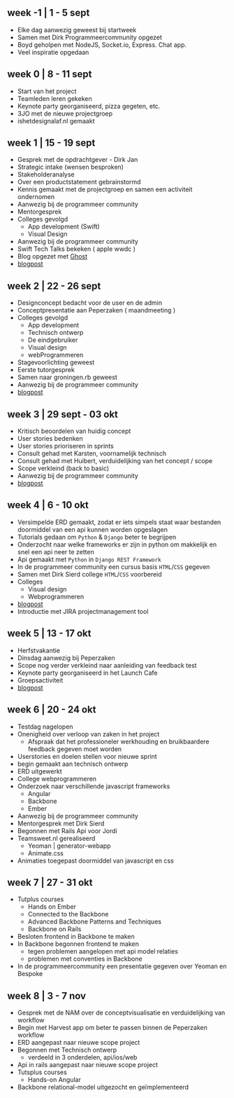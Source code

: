 ## week -1 | 1 - 5 sept

- Elke dag aanwezig geweest bij startweek
- Samen met Dirk Programmeercommunity opgezet
- Boyd geholpen met NodeJS, Socket.io, Express. Chat app.
- Veel inspiratie opgedaan

## week 0 | 8 - 11 sept

- Start van het project
- Teamleden leren gekeken
- Keynote party georganiseerd, pizza gegeten, etc.
- 3JO met de nieuwe projectgroep
- ishetdesignalaf.nl gemaakt

## week 1 | 15 - 19 sept

- Gesprek met de opdrachtgever - Dirk Jan
- Strategic intake (wensen besproken)
- Stakeholderanalyse
- Over een productstatement gebrainstormd
- Kennis gemaakt met de projectgroep en samen een activiteit ondernomen
- Aanwezig bij de programmeer community
- Mentorgesprek
- Colleges gevolgd
	- App development (Swift)
	- Visual Design
- Aanwezig bij de programmeer community
- Swift Tech Talks bekeken ( apple wwdc )
- Blog opgezet met [Ghost](https://ghost.org/)
- [blogpost](http://blog.teamsweet.nl/een-rustige-start/)

## week 2 | 22 - 26 sept

- Designconcept bedacht voor de user en de admin
- Conceptpresentatie aan Peperzaken ( maandmeeting )
- Colleges gevolgd
	- App development
	- Technisch ontwerp
	- De eindgebruiker
	- Visual design
	- webProgrammeren
- Stagevoorlichting geweest
- Eerste tutorgesprek
- Samen naar groningen.rb geweest
- Aanwezig bij de programmeer community
- [blogpost](http://blog.teamsweet.nl/de-kennismaking/)

## week 3 | 29 sept - 03 okt

- Kritisch beoordelen van huidig concept
- User stories bedenken
- User stories prioriseren in sprints
- Consult gehad met Karsten, voornamelijk technisch
- Consult gehad met Huibert, verduidelijking van het concept / scope
- Scope verkleind (back to basic)
- Aanwezig bij de programmeer community
- [blogpost](http://blog.teamsweet.nl/sprinten-in-de-scrum/)

## week 4 | 6 - 10 okt

- Versimpelde ERD gemaakt, zodat er iets simpels staat waar bestanden doormiddel van een api kunnen worden opgeslagen
- Tutorials gedaan om `Python` & `Django` beter te begrijpen
- Onderzocht naar welke frameworks er zijn in python om makkelijk en snel een api neer te zetten
- Api gemaakt met `Python` in `Django REST Framework`
- In de programmeer community een cursus basis `HTML`/`CSS` gegeven
- Samen met Dirk Sierd college `HTML`/`CSS` voorbereid 
- Colleges
	- Visual design
	- Webprogrammeren 
- [blogpost](http://blog.teamsweet.nl/gotta-catch-em-all/)
- Introductie met JIRA projectmanagement tool

## week 5 | 13 - 17 okt

- Herfstvakantie
- Dinsdag aanwezig bij Peperzaken
- Scope nog verder verkleind naar aanleiding van feedback test
- Keynote party georganiseerd in het Launch Cafe
- Groepsactiviteit
- [blogpost](http://blog.teamsweet.nl/nerds-and-bars/)

## week 6 | 20 - 24 okt

- Testdag nagelopen
- Onenigheid over verloop van zaken in het project
	- Afspraak dat het professioneler werkhouding en bruikbaardere feedback gegeven moet worden
- Userstories en doelen stellen voor nieuwe sprint
- begin gemaakt aan technisch ontwerp
- ERD uitgewerkt
- College webprogrammeren
- Onderzoek naar verschillende javascript frameworks
	- Angular
	- Backbone
	- Ember
- Aanwezig bij de programmeer community
- Mentorgesprek met Dirk Sierd
- Begonnen met Rails Api voor Jordi
- Teamsweet.nl gerealiseerd
	- Yeoman | generator-webapp
	- Animate.css
- Animaties toegepast doormiddel van javascript en css

## week 7 | 27 - 31 okt

- Tutplus courses
	- Hands on Ember
	- Connected to the Backbone
	- Advanced Backbone Patterns and Techniques
	- Backbone on Rails 
- Besloten frontend in Backbone te maken
- In Backbone begonnen frontend te maken
	- tegen problemen aangelopen met api model relaties
	- problemen met conventies in Backbone
- In de programmeercommunity een presentatie gegeven over Yeoman en Bespoke

## week 8 | 3 - 7 nov

- Gesprek met de NAM over de conceptvisualisatie en verduidelijking van workflow
- Begin met Harvest app om beter te passen binnen de Peperzaken workflow
- ERD aangepast naar nieuwe scope project
- Begonnen met Technisch ontwerp
	- verdeeld in 3 onderdelen, api/ios/web
- Api in rails aangepast naar nieuwe scope project
- Tutsplus courses
	-  Hands-on Angular
- Backbone relational-model uitgezocht en geïmplementeerd


